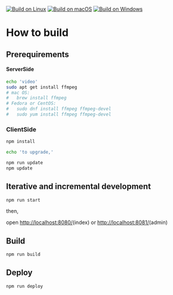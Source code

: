 [![Build on Linux](https://github.com/fairy-rockets/the-gear-of-seasons/workflows/Build%20on%20Linux/badge.svg)](https://github.com/fairy-rockets/the-gear-of-seasons/actions?query=workflow%3A%22Build+on+Linux%22)
[![Build on macOS](https://github.com/fairy-rockets/the-gear-of-seasons/workflows/Build%20on%20macOS/badge.svg)](https://github.com/fairy-rockets/the-gear-of-seasons/actions?query=workflow%3A%22Build+on+macOS%22)
[![Build on Windows](https://github.com/fairy-rockets/the-gear-of-seasons/workflows/Build%20on%20Windows/badge.svg)](https://github.com/fairy-rockets/the-gear-of-seasons/actions?query=workflow%3A%22Build+on+Windows%22)

# How to build

## Prerequirements

#### ServerSide

```bash
echo 'video'
sudo apt get install ffmpeg
# mac OS:
#   brew install ffmpeg
# Fedora or CentOS:
#   sudo dnf install ffmpeg ffmpeg-devel
#   sudo yum install ffmpeg ffmpeg-devel
```

### ClientSide

```bash
npm install

echo 'to upgrade,'

npm run update
npm update
```

## Iterative and incremental development

```bash
npm run start
```

then,

open [http://localhost:8080/](http://localhost:8080/)(index) or [http://localhost:8081/](http://localhost:8081/)(admin)

## Build

```bash
npm run build
```

## Deploy

```bash
npm run deploy
```
